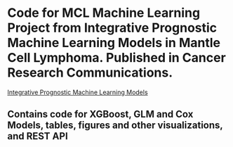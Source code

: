 # Code for MCL Machine Learning Project from Integrative Prognostic Machine Learning Models in Mantle Cell Lymphoma. Published in Cancer Research Communications.
<a href="https://aacrjournals.org/cancerrescommun/article/3/8/1435/728149/Integrative-Prognostic-Machine-Learning-Models-in">Integrative Prognostic Machine Learning Models </a>
## Contains code for XGBoost, GLM and Cox Models, tables, figures and other visualizations, and REST API 
